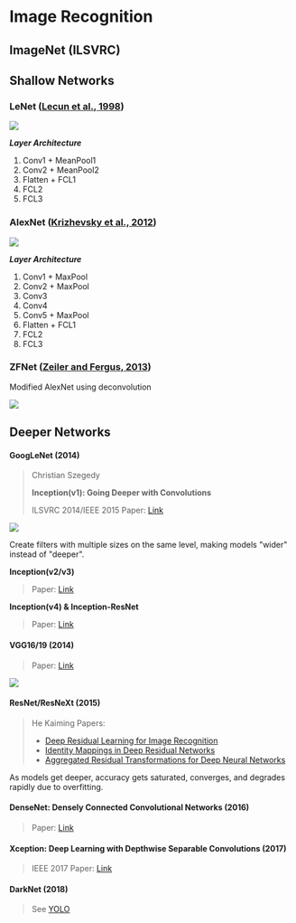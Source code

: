 # Image Recognition

## ImageNet \(ILSVRC\)

## Shallow Networks

### LeNet \([Lecun et al., 1998](https://ieeexplore.ieee.org/document/726791)\)

![](https://i.imgur.com/HGR9btg.png)

_**Layer Architecture**_ 

1. Conv1 + MeanPool1
2. Conv2 + MeanPool2
3. Flatten + FCL1 
4. FCL2 
5. FCL3

### AlexNet \([Krizhevsky et al., 2012](http://www.cs.toronto.edu/~hinton/absps/imagenet.pdf)\)

![](https://i.imgur.com/ILtk3Q8.png)

_**Layer Architecture**_ 

1. Conv1 + MaxPool
2. Conv2 + MaxPool
3. Conv3
4. Conv4
5. Conv5 + MaxPool
6. Flatten + FCL1
7. FCL2
8. FCL3

### ZFNet \([Zeiler and Fergus, 2013](https://arxiv.org/abs/1311.2901)\)

Modified AlexNet using deconvolution

![](https://i.imgur.com/g2id0sH.png)

## Deeper Networks



#### GoogLeNet \(2014\)

> Christian Szegedy
>
> **Inception\(v1\): Going Deeper with Convolutions**
>
> ILSVRC 2014/IEEE 2015 Paper: [Link](https://research.google/pubs/pub43022/)

![](https://i.imgur.com/LukLpPO.png)

Create filters with multiple sizes on the same level, making models "wider" instead of "deeper".

**Inception\(v2/v3\)**

> Paper: [Link](https://research.google/pubs/pub44903/)

**Inception\(v4\) & Inception-ResNet**

> Paper: [Link](https://research.google/pubs/pub45169/)

#### VGG16/19 \(2014\)

> Paper: [Link](https://arxiv.org/abs/1409.1556)

![](https://i.imgur.com/bn5Wbuo.png)

#### ResNet/ResNeXt \(2015\)

> He Kaiming Papers:
>
> * [Deep Residual Learning for Image Recognition](https://arxiv.org/abs/1512.03385)
> * [Identity Mappings in Deep Residual Networks](https://arxiv.org/abs/1603.05027)
> * [Aggregated Residual Transformations for Deep Neural Networks](https://arxiv.org/abs/1611.05431)

As models get deeper, accuracy gets saturated, converges, and degrades rapidly due to overfitting.

#### DenseNet: Densely Connected Convolutional Networks \(2016\)

> Paper: [Link](https://arxiv.org/abs/1608.06993)

#### Xception: Deep Learning with Depthwise Separable Convolutions \(2017\)

> IEEE 2017 Paper: [Link](https://ieeexplore.ieee.org/document/8099678)

#### DarkNet \(2018\)

> See [YOLO](https://hackmd.io/T8wQunudSEG4VJAILspdlg?both#YOLO-You-Only-Look-Once)

